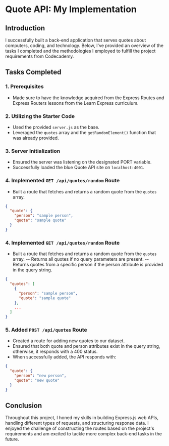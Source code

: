 # Quote API: My Implementation

## Introduction
I successfully built a back-end application that serves quotes about computers, coding, and technology. Below, I've provided an overview of the tasks I completed and the methodologies I employed to fulfill the project requirements from Codecademy.

## Tasks Completed

### 1. Prerequisites
- Made sure to have the knowledge acquired from the Express Routes and Express Routers lessons from the Learn Express curriculum.

### 2. Utilizing the Starter Code
- Used the provided `server.js` as the base.
- Leveraged the `quotes` array and the `getRandomElement()` function that was already provided.

### 3. Server Initialization
- Ensured the server was listening on the designated PORT variable.
- Successfully loaded the blue Quote API site on `localhost:4001`.

### 4. Implemented `GET /api/quotes/random` Route
- Built a route that fetches and returns a random quote from the `quotes` array.

```json
{
  "quote": {
    "person": "sample person",
    "quote": "sample quote"
  }
}
```

### 4. Implemented `GET /api/quotes/random` Route
- Built a route that fetches and returns a random quote from the `quotes` array.
-- Returns all quotes if no query parameters are present.
-- Returns quotes from a specific person if the person attribute is provided in the query string.

```json
{
  "quotes": [
    {
      "person": "sample person",
      "quote": "sample quote"
    },
    ...
  ]
}
```

### 5. Added `POST /api/quotes` Route
- Created a route for adding new quotes to our dataset.
- Ensured that both quote and person attributes exist in the query string, otherwise, it responds with a 400 status.
- When successfully added, the API responds with:

```json
{
  "quote": {
    "person": "new person",
    "quote": "new quote"
  }
}
```

## Conclusion

Throughout this project, I honed my skills in building Express.js web APIs, handling different types of requests, and structuring response data. I enjoyed the challenge of constructing the routes based on the project's requirements and am excited to tackle more complex back-end tasks in the future.